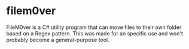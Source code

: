 # filem0ver
FileM0ver is a C# utility program that can move files to their own folder based on a Regex pattern. This was made for an specific use and won't probably become a general-purpose tool.
